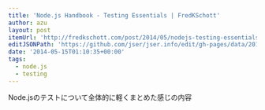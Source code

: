 ```yaml
---
title: 'Node.js Handbook - Testing Essentials | FredKSchott'
author: azu
layout: post
itemUrl: 'http://fredkschott.com/post/2014/05/nodejs-testing-essentials/'
editJSONPath: 'https://github.com/jser/jser.info/edit/gh-pages/data/2014/05/index.json'
date: '2014-05-15T01:10:35+00:00'
tags:
  - node.js
  - testing
---
```

Node.jsのテストについて全体的に軽くまとめた感じの内容
